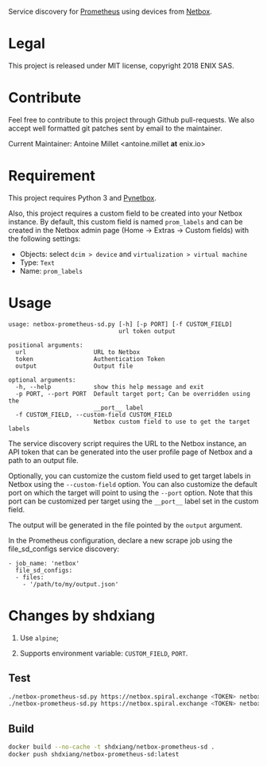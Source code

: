 Service discovery for [Prometheus](https://prometheus.io/) using devices from [Netbox](https://github.com/digitalocean/netbox).

# Legal

This project is released under MIT license, copyright 2018 ENIX SAS.

# Contribute

Feel free to contribute to this project through Github pull-requests. We also
accept well formatted git patches sent by email to the maintainer.

Current Maintainer: Antoine Millet <antoine.millet __at__ enix.io>

# Requirement

This project requires Python 3 and [Pynetbox](https://github.com/digitalocean/pynetbox/).

Also, this project requires a custom field to be created into your Netbox instance.
By default, this custom field is named `prom_labels` and can be created in the
Netbox admin page (Home -> Extras -> Custom fields) with the following settings:

- Objects: select `dcim > device` and `virtualization > virtual machine`
- Type: `Text`
- Name: `prom_labels`

# Usage

```
usage: netbox-prometheus-sd.py [-h] [-p PORT] [-f CUSTOM_FIELD]
                               url token output

positional arguments:
  url                   URL to Netbox
  token                 Authentication Token
  output                Output file

optional arguments:
  -h, --help            show this help message and exit
  -p PORT, --port PORT  Default target port; Can be overridden using the
                        __port__ label
  -f CUSTOM_FIELD, --custom-field CUSTOM_FIELD
                        Netbox custom field to use to get the target labels
```

The service discovery script requires the URL to the Netbox instance, an
API token that can be generated into the user profile page of Netbox and a path
to an output file.

Optionally, you can customize the custom field used to get target labels in Netbox
using the `--custom-field` option. You can also customize the default port on which
the target will point to using the `--port` option. Note that this port can be customized
per target using the `__port__` label set in the custom field.

The output will be generated in the file pointed by the `output` argument.

In the Prometheus configuration, declare a new scrape job using the file_sd_configs
service discovery:

```
- job_name: 'netbox'
  file_sd_configs:
  - files:
    - '/path/to/my/output.json'
```

# Changes by shdxiang

1. Use `alpine`;

2. Supports environment variable: `CUSTOM_FIELD`, `PORT`.

## Test

```bash
./netbox-prometheus-sd.py https://netbox.spiral.exchange <TOKEN> netbox.json -d device -f prom_node_labels && cat ./netbox.json
./netbox-prometheus-sd.py https://netbox.spiral.exchange <TOKEN> netbox.json -d circuit -f prom_blackbox_labels && cat ./netbox.json
```

## Build

```bash
docker build --no-cache -t shdxiang/netbox-prometheus-sd .
docker push shdxiang/netbox-prometheus-sd:latest
```
